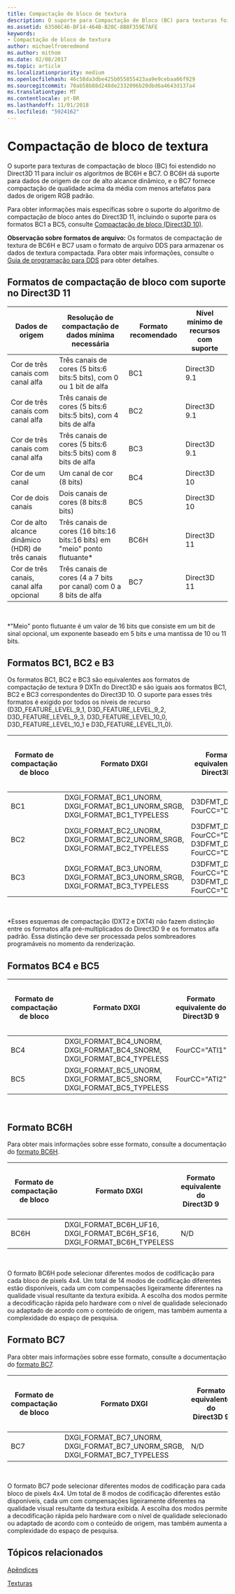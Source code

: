 ```yaml
---
title: Compactação de bloco de textura
description: O suporte para Compactação de Bloco (BC) para texturas foi estendido no Direct3D 11 para incluir os algoritmos BC6H e BC7.
ms.assetid: 63506C46-BF14-464B-B20C-8B8F359E7AFE
keywords:
- Compactação de bloco de textura
author: michaelfromredmond
ms.author: mithom
ms.date: 02/08/2017
ms.topic: article
ms.localizationpriority: medium
ms.openlocfilehash: 46c58da3dbe425b055855423aa9e9cebaa06f929
ms.sourcegitcommit: 70ab58b88d248de2332096b20dbd6a4643d137a4
ms.translationtype: MT
ms.contentlocale: pt-BR
ms.lasthandoff: 11/01/2018
ms.locfileid: "5924162"
---
```

# <a name="texture-block-compression"></a>Compactação de bloco de textura


O suporte para texturas de compactação de bloco (BC) foi estendido no Direct3D 11 para incluir os algoritmos de BC6H e BC7. O BC6H dá suporte para dados de origem de cor de alto alcance dinâmico, e o BC7 fornece compactação de qualidade acima da média com menos artefatos para dados de origem RGB padrão.

Para obter informações mais específicas sobre o suporte do algoritmo de compactação de bloco antes do Direct3D 11, incluindo o suporte para os formatos BC1 a BC5, consulte [Compactação de bloco (Direct3D 10)](https://msdn.microsoft.com/library/windows/desktop/bb694531).

**Observação sobre formatos de arquivo:** Os formatos de compactação de textura de BC6H e BC7 usam o formato de arquivo DDS para armazenar os dados de textura compactada. Para obter mais informações, consulte o [Guia de programação para DDS](https://msdn.microsoft.com/library/windows/desktop/bb943991) para obter detalhes.

## <a name="span-idblockcompressionformatssupportedindirect3d11spanspan-idblockcompressionformatssupportedindirect3d11spanspan-idblockcompressionformatssupportedindirect3d11spanblock-compression-formats-supported-in-direct3d-11"></a><span id="Block_Compression_Formats_Supported_in_Direct3D_11"></span><span id="block_compression_formats_supported_in_direct3d_11"></span><span id="BLOCK_COMPRESSION_FORMATS_SUPPORTED_IN_DIRECT3D_11"></span>Formatos de compactação de bloco com suporte no Direct3D 11


| Dados de origem                                  | Resolução de compactação de dados mínima necessária                              | Formato recomendado | Nível mínimo de recursos com suporte |
|----------------------------------------------|---------------------------------------------------------------------------|--------------------|---------------------------------|
| Cor de três canais com canal alfa       | Três canais de cores (5 bits:6 bits:5 bits), com 0 ou 1 bit de alfa  | BC1                | Direct3D 9.1                    |
| Cor de três canais com canal alfa       | Três canais de cores (5 bits:6 bits:5 bits), com 4 bits de alfa         | BC2                | Direct3D 9.1                    |
| Cor de três canais com canal alfa       | Três canais de cores (5 bits:6 bits:5 bits) com 8 bits de alfa          | BC3                | Direct3D 9.1                    |
| Cor de um canal                            | Um canal de cor (8 bits)                                                | BC4                | Direct3D 10                     |
| Cor de dois canais                            | Dois canais de cores (8 bits:8 bits)                                        | BC5                | Direct3D 10                     |
| Cor de alto alcance dinâmico (HDR) de três canais | Três canais de cores (16 bits:16 bits:16 bits) em "meio" ponto flutuante\* | BC6H               | Direct3D 11                     |
| Cor de três canais, canal alfa opcional  | Três canais de cores (4 a 7 bits por canal) com 0 a 8 bits de alfa  | BC7                | Direct3D 11                     |

 

\*"Meio" ponto flutuante é um valor de 16 bits que consiste em um bit de sinal opcional, um exponente baseado em 5 bits e uma mantissa de 10 ou 11 bits.
## <a name="span-idbc1bc2andb3formatsspanspan-idbc1bc2andb3formatsspanspan-idbc1bc2andb3formatsspanbc1-bc2-and-b3-formats"></a><span id="BC1__BC2__and_B3_Formats"></span><span id="bc1__bc2__and_b3_formats"></span><span id="BC1__BC2__AND_B3_FORMATS"></span>Formatos BC1, BC2 e B3


Os formatos BC1, BC2 e BC3 são equivalentes aos formatos de compactação de textura 9 DXTn do Direct3D e são iguais aos formatos BC1, BC2 e BC3 correspondentes do Direct3D 10. O suporte para esses três formatos é exigido por todos os níveis de recurso (D3D\_FEATURE\_LEVEL\_9\_1, D3D\_FEATURE\_LEVEL\_9\_2, D3D\_FEATURE\_LEVEL\_9\_3, D3D\_FEATURE\_LEVEL\_10\_0, D3D\_FEATURE\_LEVEL\_10\_1 e D3D\_FEATURE\_LEVEL\_11\_0).

| Formato de compactação de bloco | Formato DXGI                                                                           | Formato equivalente do Direct3D 9                               | Bytes por bloco de pixels 4x4 |
|--------------------------|---------------------------------------------------------------------------------------|------------------------------------------------------------|---------------------------|
| BC1                      | DXGI\_FORMAT\_BC1\_UNORM, DXGI\_FORMAT\_BC1\_UNORM\_SRGB, DXGI\_FORMAT\_BC1\_TYPELESS | D3DFMT\_DXT1, FourCC="DXT1"                                | 8                         |
| BC2                      | DXGI\_FORMAT\_BC2\_UNORM, DXGI\_FORMAT\_BC2\_UNORM\_SRGB, DXGI\_FORMAT\_BC2\_TYPELESS | D3DFMT\_DXT2\*, FourCC="DXT2", D3DFMT\_DXT3, FourCC="DXT3" | 16                        |
| BC3                      | DXGI\_FORMAT\_BC3\_UNORM, DXGI\_FORMAT\_BC3\_UNORM\_SRGB, DXGI\_FORMAT\_BC3\_TYPELESS | D3DFMT\_DXT4\*, FourCC="DXT4", D3DFMT\_DXT5, FourCC="DXT5" | 16                        |

 

\*Esses esquemas de compactação (DXT2 e DXT4) não fazem distinção entre os formatos alfa pré-multiplicados do Direct3D 9 e os formatos alfa padrão. Essa distinção deve ser processada pelos sombreadores programáveis no momento da renderização.

## <a name="span-idbc4andbc5formatsspanspan-idbc4andbc5formatsspanspan-idbc4andbc5formatsspanbc4-and-bc5-formats"></a><span id="BC4_and_BC5_Formats"></span><span id="bc4_and_bc5_formats"></span><span id="BC4_AND_BC5_FORMATS"></span>Formatos BC4 e BC5


| Formato de compactação de bloco | Formato DXGI                                                                     | Formato equivalente do Direct3D 9 | Bytes por bloco de pixels 4x4 |
|--------------------------|---------------------------------------------------------------------------------|------------------------------|---------------------------|
| BC4                      | DXGI\_FORMAT\_BC4\_UNORM, DXGI\_FORMAT\_BC4\_SNORM, DXGI\_FORMAT\_BC4\_TYPELESS | FourCC="ATI1"                | 8                         |
| BC5                      | DXGI\_FORMAT\_BC5\_UNORM, DXGI\_FORMAT\_BC5\_SNORM, DXGI\_FORMAT\_BC5\_TYPELESS | FourCC="ATI2"                | 16                        |

 

## <a name="span-idbc6hformatspanspan-idbc6hformatspanspan-idbc6hformatspanbc6h-format"></a><span id="BC6H_Format"></span><span id="bc6h_format"></span><span id="BC6H_FORMAT"></span>Formato BC6H


Para obter mais informações sobre esse formato, consulte a documentação do [formato BC6H](https://msdn.microsoft.com/library/windows/desktop/hh308952).

| Formato de compactação de bloco | Formato DXGI                                                                      | Formato equivalente do Direct3D 9 | Bytes por bloco de pixels 4x4 |
|--------------------------|----------------------------------------------------------------------------------|------------------------------|---------------------------|
| BC6H                     | DXGI\_FORMAT\_BC6H\_UF16, DXGI\_FORMAT\_BC6H\_SF16, DXGI\_FORMAT\_BC6H\_TYPELESS | N/D                          | 16                        |

 

O formato BC6H pode selecionar diferentes modos de codificação para cada bloco de pixels 4x4. Um total de 14 modos de codificação diferentes estão disponíveis, cada um com compensações ligeiramente diferentes na qualidade visual resultante da textura exibida. A escolha dos modos permite a decodificação rápida pelo hardware com o nível de qualidade selecionado ou adaptado de acordo com o conteúdo de origem, mas também aumenta a complexidade do espaço de pesquisa.

## <a name="span-idbc7formatspanspan-idbc7formatspanspan-idbc7formatspanbc7-format"></a><span id="BC7_Format"></span><span id="bc7_format"></span><span id="BC7_FORMAT"></span>Formato BC7


Para obter mais informações sobre esse formato, consulte a documentação do [formato BC7](https://msdn.microsoft.com/library/windows/desktop/hh308953).

| Formato de compactação de bloco | Formato DXGI                                                                           | Formato equivalente do Direct3D 9 | Bytes por bloco de pixels 4x4 |
|--------------------------|---------------------------------------------------------------------------------------|------------------------------|---------------------------|
| BC7                      | DXGI\_FORMAT\_BC7\_UNORM, DXGI\_FORMAT\_BC7\_UNORM\_SRGB, DXGI\_FORMAT\_BC7\_TYPELESS | N/D                          | 16                        |

 

O formato BC7 pode selecionar diferentes modos de codificação para cada bloco de pixels 4x4. Um total de 8 modos de codificação diferentes estão disponíveis, cada um com compensações ligeiramente diferentes na qualidade visual resultante da textura exibida. A escolha dos modos permite a decodificação rápida pelo hardware com o nível de qualidade selecionado ou adaptado de acordo com o conteúdo de origem, mas também aumenta a complexidade do espaço de pesquisa.

## <a name="span-idrelated-topicsspanrelated-topics"></a><span id="related-topics"></span>Tópicos relacionados


[Apêndices](appendix.md)

[Texturas](https://msdn.microsoft.com/library/windows/desktop/ff476902)

 

 




